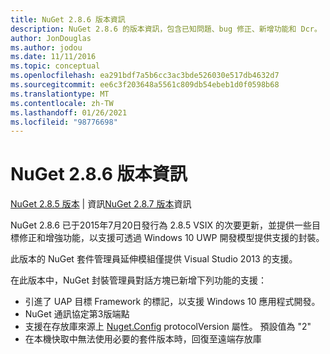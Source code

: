 ```yaml
---
title: NuGet 2.8.6 版本資訊
description: NuGet 2.8.6 的版本資訊，包含已知問題、bug 修正、新增功能和 Dcr。
author: JonDouglas
ms.author: jodou
ms.date: 11/11/2016
ms.topic: conceptual
ms.openlocfilehash: ea291bdf7a5b6cc3ac3bde526030e517db4632d7
ms.sourcegitcommit: ee6c3f203648a5561c809db54ebeb1d0f0598b68
ms.translationtype: MT
ms.contentlocale: zh-TW
ms.lasthandoff: 01/26/2021
ms.locfileid: "98776698"
---
```

# <a name="nuget-286-release-notes"></a>NuGet 2.8.6 版本資訊

[NuGet 2.8.5 版本](../release-notes/nuget-2.8.5.md)  |  資訊[NuGet 2.8.7 版本](../release-notes/nuget-2.8.7.md)資訊

NuGet 2.8.6 已于2015年7月20日發行為 2.8.5 VSIX 的次要更新，並提供一些目標修正和增強功能，以支援可透過 Windows 10 UWP 開發模型提供支援的封裝。

此版本的 NuGet 套件管理員延伸模組僅提供 Visual Studio 2013 的支援。

在此版本中，NuGet 封裝管理員對話方塊已新增下列功能的支援：

* 引進了 UAP 目標 Framework 的標記，以支援 Windows 10 應用程式開發。
* NuGet 通訊協定第3版端點
* 支援在存放庫來源上 [Nuget.Config](../consume-packages/configuring-nuget-behavior.md) protocolVersion 屬性。 預設值為 "2"
* 在本機快取中無法使用必要的套件版本時，回復至遠端存放庫